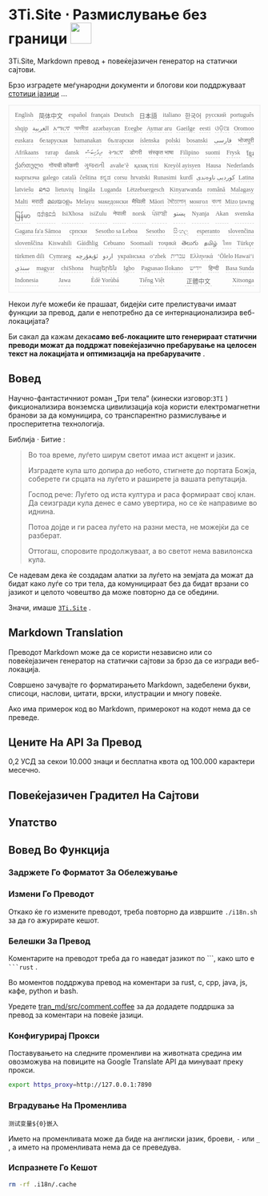 <h1 style="justify-content:space-between">3Ti.Site ⋅ Размислување без граници <img src="//i-01.eu.org/3Ti/logo.svg" style="user-select:none;margin-top:-1px;width:42px"></h1>

3Ti.Site, Markdown превод + повеќејазичен генератор на статички сајтови.

Брзо изградете меѓународни документи и блогови кои поддржуваат [стотици јазици](https://github.com/i18n-site/node/blob/main/lang/src/index.js) ...

<pre class="langli" style="display:flex;flex-wrap:wrap;background:transparent;border:1px solid #eee;font-size:12px;box-shadow:0 0 3px inset #eee;padding:12px 5px 4px 12px;justify-content:space-between;"><style>pre.langli i{font-weight:300;font-family:s;margin-right:7px;margin-bottom:8px;font-style:normal;color:#666;border-bottom:1px dashed #ccc;}</style><i>English</i><i> 简体中文 </i><i>español</i><i>français</i><i>Deutsch</i><i> 日本語 </i><i>italiano</i><i>한국어</i><i>русский</i><i>português</i><i>shqip</i><i>‫العربية‬</i><i>አማርኛ</i><i>অসমীয়া</i><i>azərbaycan</i><i>Eʋegbe</i><i>Aymar aru</i><i>Gaeilge</i><i>eesti</i><i>ଓଡ଼ିଆ</i><i>Oromoo</i><i>euskara</i><i>беларуская</i><i>bamanakan</i><i>български</i><i>íslenska</i><i>polski</i><i>bosanski</i><i>‫فارسی‬</i><i>भोजपुरी</i><i>Afrikaans</i><i>татар</i><i>dansk</i><i>‫ދިވެހިބަސް‬</i><i>ትግርኛ</i><i>डोगरी</i><i>संस्कृत भाषा</i><i>Filipino</i><i>suomi</i><i>Frysk</i><i>ខ្មែរ</i><i>ქართული</i><i>गोंयची कोंकणी</i><i>ગુજરાતી</i><i>avañe’ẽ</i><i>қазақ тілі</i><i>Kreyòl ayisyen</i><i>Hausa</i><i>Nederlands</i><i>кыргызча</i><i>galego</i><i>català</i><i>čeština</i><i>ಕನ್ನಡ</i><i>corsu</i><i>hrvatski</i><i>Runasimi</i><i>kurdî</i><i>‫کوردیی ناوەندی‬</i><i>Latina</i><i>latviešu</i><i>ລາວ</i><i>lietuvių</i><i>lingála</i><i>Luganda</i><i>Lëtzebuergesch</i><i>Kinyarwanda</i><i>română</i><i>Malagasy</i><i>Malti</i><i>मराठी</i><i>മലയാളം</i><i>Melayu</i><i>македонски</i><i>मैथिली</i><i>Māori</i><i>মৈতৈলোন্</i><i>монгол</i><i>বাংলা</i><i>Mizo ṭawng</i><i>မြန်မာ</i><i>𞄀𞄄𞄰𞄩𞄍𞄜𞄰</i><i>IsiXhosa</i><i>isiZulu</i><i>नेपाली</i><i>norsk</i><i>ਪੰਜਾਬੀ</i><i>‫پښتو‬</i><i>Nyanja</i><i>Akan</i><i>svenska</i><i>Gagana fa'a Sāmoa</i><i>српски</i><i>Sesotho sa Leboa</i><i>Sesotho</i><i>සිංහල</i><i>esperanto</i><i>slovenčina</i><i>slovenščina</i><i>Kiswahili</i><i>Gàidhlig</i><i>Cebuano</i><i>Soomaali</i><i>тоҷикӣ</i><i>తెలుగు</i><i>தமிழ்</i><i>ไทย</i><i>Türkçe</i><i>türkmen dili</i><i>Cymraeg</i><i>‫ئۇيغۇرچە‬</i><i>‫اردو‬</i><i>українська</i><i>o‘zbek</i><i>‫עברית‬</i><i>Ελληνικά</i><i>ʻŌlelo Hawaiʻi</i><i>‫سنڌي‬</i><i>magyar</i><i>chiShona</i><i>հայերեն</i><i>Igbo</i><i>Pagsasao Ilokano</i><i>‫ייִדיש‬</i><i>हिन्दी</i><i>Basa Sunda</i><i>Indonesia</i><i>Jawa</i><i>Èdè Yorùbá</i><i>Tiếng Việt</i><i> 正體中文 </i><i>Xitsonga</i></pre>

Некои луѓе можеби ќе прашаат, бидејќи сите прелистувачи имаат функции за превод, дали е непотребно да се интернационализира веб-локацијата?

Би сакал да кажам дека**само веб-локациите што генерираат статични преводи можат да поддржат повеќејазично пребарување на целосен текст на локацијата и оптимизација на пребарувачите** .

## Вовед

Научно-фантастичниот роман „Три тела“ (кинески изговор:`3Tǐ` ) фикционализира вонземска цивилизација која користи електромагнетни бранови за да комуницира, со транспарентно размислување и просперитетна технологија.

Библија · Битие :

> Во тоа време, луѓето ширум светот имаа ист акцент и јазик.
>
> Изградете кула што допира до небото, стигнете до портата Божја, соберете ги срцата на луѓето и раширете ја вашата репутација.
>
> Господ рече: Луѓето од иста култура и раса формираат свој клан. Да се ​​изгради кула денес е само увертира, но се ќе направиме во иднина.
>
> Потоа дојде и ги расеа луѓето на разни места, не можејќи да се разберат.
>
> Оттогаш, споровите продолжуваат, а во светот нема вавилонска кула.

Се надевам дека ќе создадам алатки за луѓето на земјата да можат да бидат како луѓе со три тела, да комуницираат без да бидат врзани со јазикот и целото човештво да може повторно да се обедини.

Значи, имаше [`3Ti.Site`](//3Ti.Site) .

## Markdown Translation

Преводот Markdown може да се користи независно или со повеќејазичен генератор на статички сајтови за брзо да се изгради веб-локација.

Совршено зачувајте го форматирањето Markdown, задебелени букви, списоци, наслови, цитати, врски, илустрации и многу повеќе.

Ако има примерок код во Markdown, примерокот на кодот нема да се преведе.

## Цените На API За Превод

0,2 УСД за секои 10.000 знаци и бесплатна квота од 100.000 карактери месечно.

## Повеќејазичен Градител На Сајтови

## Упатство

## Вовед Во Функција

### Задржете Го Форматот За Обележување

### Измени Го Преводот

Откако ќе го измените преводот, треба повторно да извршите `./i18n.sh` за да го ажурирате кешот.

### Белешки За Превод

Коментарите на преводот треба да го наведат јазикот по \```, како што е ` ```rust` .

Во моментов поддржува превод на коментари за rust, c, cpp, java, js, кафе, python и bash.

Уредете [tran_md/src/comment.coffee](https://github.com/i18n-site/node/blob/main/tran_md/src/comment.coffee) за да додадете поддршка за превод за коментари на повеќе јазици.

### Конфигурирај Прокси

Поставувањето на следните променливи на животната средина им овозможува на повиците на Google Translate API да минуваат преку прокси.

```bash
export https_proxy=http://127.0.0.1:7890
```

### Вградување На Променлива

```
测试变量${0}嵌入
```

Името на променливата може да биде на англиски јазик, броеви, `-` или `_` , а името на променливата нема да се преведува.

### Испразнете Го Кешот

```bash
rm -rf .i18n/.cache
```
